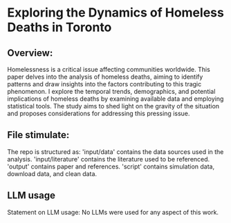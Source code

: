 # Exploring the Dynamics of Homeless Deaths in Toronto
## Overview:
Homelessness is a critical issue affecting communities worldwide. This paper delves into the analysis of homeless deaths, aiming to identify patterns and draw insights into the factors contributing to this tragic phenomenon. I explore the temporal trends, demographics, and potential implications of homeless deaths by examining available data and employing statistical tools. The study aims to shed light on the gravity of the situation and proposes considerations for addressing this pressing issue.
## File stimulate:
The repo is structured as:
    'input/data' contains the data sources used in the analysis.
    'input/literature' contains the literature used to be referenced.
    'output' contains paper and references.
    'script' contains simulation data, download data, and clean data.
## LLM usage
Statement on LLM usage: No LLMs were used for any aspect of this work.
